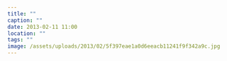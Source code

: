 ```yaml
---
title: ""
caption: ""
date: 2013-02-11 11:00
location: ""
tags: ""
image: /assets/uploads/2013/02/5f397eae1a0d6eeacb11241f9f342a9c.jpg
---
```

